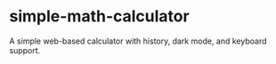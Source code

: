 # simple-math-calculator
A simple web-based calculator with history, dark mode, and keyboard support.
